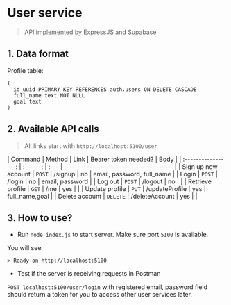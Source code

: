 # User service

> API implemented by ExpressJS and Supabase

## 1. Data format

Profile table: 
```
(
  id uuid PRIMARY KEY REFERENCES auth.users ON DELETE CASCADE
  full_name text NOT NULL 
  goal text 
)
```



## 2. Available API calls

> All links start with `http://localhost:5100/user`

|       Command       |  Method  | Link | Bearer token needed? | Body                                    |
| :-----------------: | :------: | :--- | --------------------------------------- |
|  Sign up new account |  `POST`   | /signup | no  | email, password, full_name        |
|  Login               |  `POST`   | /login |  no | email, password                   |
|  Log out             |  `POST`   | /logout | no |                                   |
|  Retrieve profile    |  `GET`    | /me | yes |                                   |
|  Update profile      |  `PUT`    | /updateProfile | yes | full_name,goal       |
|  Delete account      |  `DELETE` | /deleteAccount | yes |                      |


## 3. How to use?

- Run `node index.js` to start server. Make sure port `5100` is available.

You will see

```
> Ready on http://localhost:5100
```

- Test if the server is receiving requests in Postman

`POST localhost:5100/user/login` with registered email, password field should return a token for you to access other user services later. 
